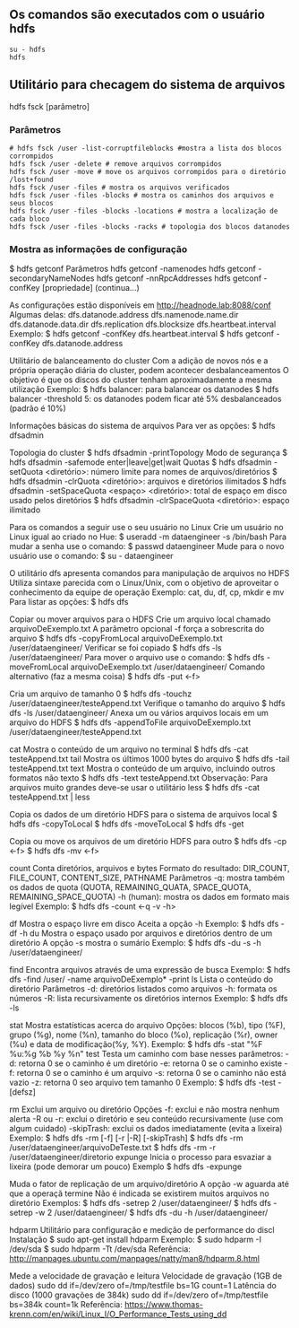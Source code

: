 ## Os comandos são executados com o usuário hdfs
```
su - hdfs
hdfs
```

## Utilitário para checagem do sistema de arquivos
hdfs fsck <caminho> [parâmetro]

### Parâmetros

```
# hdfs fsck /user -list-corruptfileblocks #mostra a lista dos blocos corrompidos
hdfs fsck /user -delete # remove arquivos corrompidos
hdfs fsck /user -move # move os arquivos corrompidos para o diretório /lost+found
hdfs fsck /user -files # mostra os arquivos verificados
hdfs fsck /user -files -blocks # mostra os caminhos dos arquivos e seus blocos
hdfs fsck /user -files -blocks -locations # mostra a localização de cada bloco
hdfs fsck /user -files -blocks -racks # topologia dos blocos datanodes
```

### Mostra as informações de configuração
$ hdfs getconf <parametro>
Parâmetros
hdfs getconf -namenodes
hdfs getconf -secondaryNameNodes
hdfs getconf -nnRpcAddresses
hdfs getconf -confKey [propriedade] (continua...)

As configurações estão disponíveis em http://headnode.lab:8088/conf
Algumas delas:
dfs.datanode.address
dfs.namenode.name.dir
dfs.datanode.data.dir
dfs.replication
dfs.blocksize
dfs.heartbeat.interval
Exemplo:
$ hdfs getconf -confKey dfs.heartbeat.interval
$ hdfs getconf -confKey dfs.datanode.address

Utilitário de balanceamento do cluster
Com a adição de novos nós e a própria operação diária do cluster, podem acontecer desbalanceamentos
O objetivo é que os discos do cluster tenham aproximadamente a mesma utilização
Exemplo:
$ hdfs balancer: para balancear os datanodes
$ hdfs balancer -threshold 5: os datanodes podem ficar até 5% desbalanceados (padrão é 10%)

Informações básicas do sistema de arquivos
Para ver as opções:
$ hdfs dfsadmin

Topologia do cluster
$ hdfs dfsadmin -printTopology
Modo de segurança
$ hdfs dfsadmin -safemode enter|leave|get|wait
Quotas
$ hdfs dfsadmin -setQuota <limite> <diretório>: número limite para nomes de arquivos/diretórios
$ hdfs dfsadmin -clrQuota <diretório>: arquivos e diretórios ilimitados
$ hdfs dfsadmin -setSpaceQuota <espaço> <diretório>: total de espaço em disco usado pelos diretórios
$ hdfs dfsadmin -clrSpaceQuota <diretório>: espaço ilimitado


Para os comandos a seguir use o seu usuário no Linux
Crie um usuário no Linux igual ao criado no Hue:
$ useradd -m dataengineer -s /bin/bash
Para mudar a senha use o comando:
$ passwd dataengineer
Mude para o novo usuário use o comando:
$ su - dataengineer



O utilitário dfs apresenta comandos para manipulação de arquivos no HDFS
Utiliza sintaxe parecida com o Linux/Unix, com o objetivo de aproveitar o conhecimento da equipe de operação
Exemplo: cat, du, df, cp, mkdir e mv
Para listar as opções:
$ hdfs dfs


Copiar ou mover arquivos para o HDFS
Crie um arquivo local chamado arquivoDeExemplo.txt
A parâmetro opcional -f força a sobrescrita do arquivo
$ hdfs dfs -copyFromLocal arquivoDeExemplo.txt /user/dataengineer/
Verificar se foi copiado
$ hdfs dfs -ls /user/dataengineer/
Para mover o arquivo use o comando:
$ hdfs dfs -moveFromLocal arquivoDeExemplo.txt /user/dataengineer/
Comando alternativo (faz a mesma coisa)
$ hdfs dfs -put <-f> <arquivo-local> <diretorio-hdfs>

Cria um arquivo de tamanho 0
$ hdfs dfs -touchz /user/dataengineer/testeAppend.txt
Verifique o tamanho do arquivo
$ hdfs dfs -ls /user/dataengineer/
Anexa um ou vários arquivos locais em um arquivo do HDFS
$ hdfs dfs -appendToFile arquivoDeExemplo.txt /user/dataengineer/testeAppend.txt

cat
Mostra o conteúdo de um arquivo no terminal
$ hdfs dfs -cat testeAppend.txt
tail
Mostra os últimos 1000 bytes do arquivo
$ hdfs dfs -tail testeAppend.txt
text
Mostra o conteúdo de um arquivo, incluindo outros formatos não texto
$ hdfs dfs -text testeAppend.txt
Observação:
Para arquivos muito grandes deve-se usar o utilitário less
$ hdfs dfs -cat testeAppend.txt | less

Copia os dados de um diretório HDFS para o sistema de arquivos local
$ hdfs dfs -copyToLocal <arquivo-no-hdfs> <diretorio-local>
$ hdfs dfs -moveToLocal <arquivo-no-hdfs> <diretorio-local>
$ hdfs dfs -get <arquivo-no-hdfs> <diretorio-local>

Copia ou move os arquivos de um diretório HDFS para outro
$ hdfs dfs -cp <-f> <lista-de-arquivos-no-hdfs> <diretorio-destino-hdfs>
$ hdfs dfs -mv <-f> <lista-de-arquivos-no-hdfs> <diretorio-destino-hdfs>

count
Conta diretórios, arquivos e bytes
Formato do resultado: DIR_COUNT, FILE_COUNT, CONTENT_SIZE, PATHNAME
Parâmetros
-q: mostra também os dados de quota (QUOTA, REMAINING_QUATA, SPACE_QUOTA, REMAINING_SPACE_QUOTA)
-h (human): mostra os dados em formato mais legível
Exemplo:
$ hdfs dfs -count <-q -v -h> <diretorio>

df
Mostra o espaço livre em disco
Aceita a opção -h
Exemplo:
$ hdfs dfs -df -h
du
Mostra o espaço usado por arquivos e diretórios dentro de um diretório
A opção -s mostra o sumário
Exemplo:
$ hdfs dfs -du -s -h /user/dataengineer/

find
Encontra arquivos através de uma expressão de busca
Exemplo: 
$ hdfs dfs -find /user/ -name arquivoDeExemplo* -print
ls
Lista o conteúdo do diretório
Parâmetros
-d: diretórios listados como arquivos
-h: formata os números
-R: lista recursivamente os diretórios internos
Exemplo:
$ hdfs dfs -ls <diretorio>

stat
Mostra estatísticas acerca do arquivo
Opções: 
blocos (%b), tipo (%F), grupo (%g), nome (%n), tamanho do bloco (%o), replicação (%r), owner (%u) e data de modificação(%y, %Y).
Exemplo:
$ hdfs dfs -stat "%F %u:%g %b %y %n" <caminho-do-arquivo>
test
Testa um caminho com base nesses parâmetros:
-d: retorna 0 se o caminho é um diretório
-e: retorna 0 se o caminho existe
-f: retorna 0 se o caminho é um arquivo
-s: retorna 0 se o caminho não está vazio
-z: retorna 0 seo arquivo tem tamanho 0
Exemplo:
$ hdfs dfs -test -[defsz] <caminho>

rm
Exclui um arquivo ou diretório
Opções
-f: exclui e não mostra nenhum alerta
-R ou -r: exclui o diretório e seu conteúdo recursivamente (use com algum cuidado)
-skipTrash: exclui os dados imediatamente (evita a lixeira)
Exemplo:
$ hdfs dfs -rm [-f] [-r |-R] [-skipTrash] <caminho>
$ hdfs dfs -rm /user/dataengineer/arquivoDeTeste.txt
$ hdfs dfs -rm -r /user/dataengineer/diretorio
expunge
Inicia o processo para esvaziar a lixeira (pode demorar um pouco)
Exemplo
$ hdfs dfs -expunge


Muda o fator de replicação de um arquivo/diretório
A opção -w aguarda até que a operaçã termine
Não é indicada se existirem muitos arquivos no diretório
Exemplos:
$ hdfs dfs -setrep 2 /user/dataengineer/
$ hdfs dfs -setrep -w 2 /user/dataengineer/
$ hdfs dfs -du -h /user/dataengineer/


hdparm
Utilitário para configuração e medição de performance do discl
Instalação
$ sudo apt-get install hdparm
Exemplo:
$ sudo hdparm -I /dev/sda
$ sudo hdparm -Tt /dev/sda
Referência:
http://manpages.ubuntu.com/manpages/natty/man8/hdparm.8.html


Mede a velocidade de gravação e leitura
Velocidade de gravação (1GB de dados)
sudo dd if=/dev/zero of=/tmp/testfile bs=1G count=1
Latência do disco (1000 gravações de 384k)
sudo dd if=/dev/zero of=/tmp/testfile bs=384k count=1k
Referência:
https://www.thomas-krenn.com/en/wiki/Linux_I/O_Performance_Tests_using_dd

